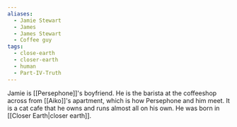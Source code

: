 ```yaml
---
aliases:
  - Jamie Stewart
  - James
  - James Stewart
  - Coffee guy
tags:
  - close-earth
  - closer-earth
  - human
  - Part-IV-Truth
---
```

Jamie is [[Persephone]]'s boyfriend. He is the barista at the coffeeshop across from [[Aiko]]'s apartment, which is how Persephone and him meet. It is a cat cafe that he owns and runs almost all on his own. He was born in [[Closer Earth|closer earth]].